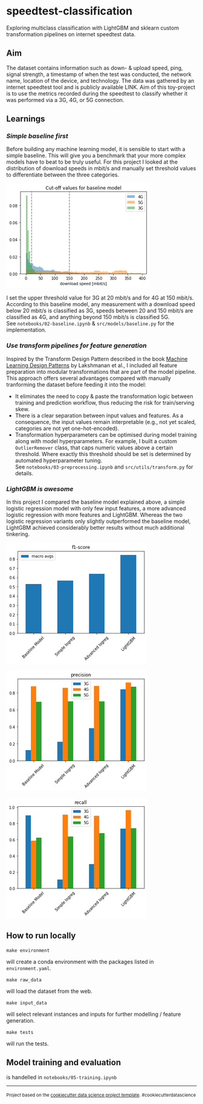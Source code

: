 # speedtest-classification
Exploring multiclass classification with LightGBM and sklearn custom transformation pipelines on internet speedtest data.  

## Aim
The dataset contains information such as down- & upload speed, ping, signal strength, a timestamp of when the test was conducted, the network name, location of the device, and technology.
The data was gathered by an internet speedtest tool and is publicly available LINK.
Aim of this toy-project is to use the metrics recorded during the speedtest to classify whether it was performed via a 3G, 4G, or 5G connection.  

## Learnings
### _Simple baseline first_ 

Before building any machine learning model, it is sensible to start with a simple baseline. 
This will give you a benchmark that your more complex models have to beat to be truly useful.
For this project I looked at the distribution of download speeds in mbit/s and manually set threshold values to differentiate between the three categories.

![](images/baseline-cut-offs.png)

I set the upper threshold value for 3G at 20 mbit/s and for 4G at 150 mbit/s.
According to this baseline model, any measurement with a download speed below 20 mbit/s is classified as 3G, speeds between 20 and 150 mbit/s are classified as 4G, and anything beyond 150 mbit/s is classified 5G.  
See `notebooks/02-baseline.ipynb` & `src/models/baseline.py` for the implementation.

### _Use transform pipelines for feature generation_  

Inspired by the Transform Design Pattern described in the book [Machine Learning Design Patterns](https://www.oreilly.com/library/view/machine-learning-design/9781098115777/) by Lakshmanan et al., I included all feature preparation into modular transformations that are part of the model pipeline.
This approach offers several advantages compared with manually tranforming the dataset before feeding it into the model:
* It eliminates the need to copy & paste the transformation logic between training and prediction workflow, thus reducing the risk for train/serving skew.
* There is a clear separation between input values and features. As a consequence, the input values remain interpretable (e.g., not yet scaled, categories are not yet one-hot-encoded).
* Transformation hyperparameters can be optimised during model training along with model hyperparameters. For example, I built a custom `OutlierRemover` class, that caps numeric values above a certain threshold. Where exactly this threshold should be set is determined by automated hyperparameter tuning.  
See `notebooks/03-preprocessing.ipynb` and `src/utils/transform.py` for details.  

### _LightGBM is awesome_
In this project I compared the baseline model explained above, a simple logistic regression model with only few input features, a more advanced logistic regression with more features and LightGBM.
Whereas the two logistic regression variants only slightly outperformed the baseline model, LightGBM achieved considerably better results without much additional tinkering.

![image](images/f1-macro.png)

![image](images/precision-classwise.png)

![image](images/recall-classwise.png)

## How to run locally
    make environment
will create a conda environment with the packages listed in `environment.yaml`.  

    make raw_data
will load the dataset from the web.

    make input_data
will select relevant instances and inputs for further modelling / feature generation.

    make tests
will run the tests.  

## Model training and evaluation
is handelled in `notebooks/05-training.ipynb`

---
<p><small>Project based on the <a target="_blank" href="https://drivendata.github.io/cookiecutter-data-science/">cookiecutter data science project template</a>. #cookiecutterdatascience</small></p>
